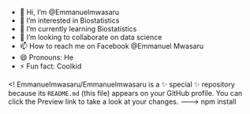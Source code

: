 - 👋 Hi, I’m @Emmanuelmwasaru
- 👀 I’m interested in Biostatistics 
- 🌱 I’m currently learning Biostatistics 
- 💞️ I’m looking to collaborate on data science 
- 📫 How to reach me on Facebook @Emmanuel Mwasaru 
- 😄 Pronouns: He
- ⚡ Fun fact: Coolkid

<!
Emmanuelmwasaru/Emmanuelmwasaru is a ✨ special ✨ repository because its `README.md` (this file) appears on your GitHub profile.
You can click the Preview link to take a look at your changes.
--->
npm install
